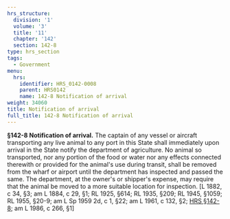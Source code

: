 ```yaml
---
hrs_structure:
  division: '1'
  volume: '3'
  title: '11'
  chapter: '142'
  section: 142-8
type: hrs_section
tags:
  - Government
menu:
  hrs:
    identifier: HRS_0142-0008
    parent: HRS0142
    name: 142-8 Notification of arrival
weight: 34060
title: Notification of arrival
full_title: 142-8 Notification of arrival
---
```

**§142-8 Notification of arrival.** The captain of any vessel or aircraft transporting any live animal to any port in this State shall immediately upon arrival in the State notify the department of agriculture. No animal so transported, nor any portion of the food or water nor any effects connected therewith or provided for the animal's use during transit, shall be removed from the wharf or airport until the department has inspected and passed the same. The department, at the owner's or shipper's expense, may require that the animal be moved to a more suitable location for inspection. [L 1882, c 34, §3; am L 1884, c 29, §1; RL 1925, §614; RL 1935, §209; RL 1945, §1059; RL 1955, §20-9; am L Sp 1959 2d, c 1, §22; am L 1961, c 132, §2; [HRS §142-8](/title-11/chapter-142/section-142-8/); am L 1986, c 266, §1]